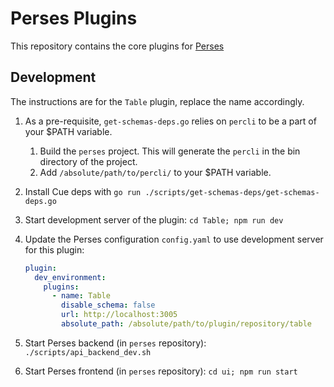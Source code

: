 # Perses Plugins

This repository contains the core plugins for [Perses](https://github.com/perses/perses)

## Development

The instructions are for the `Table` plugin, replace the name accordingly.

1. As a pre-requisite, `get-schemas-deps.go` relies on `percli` to be a part of your \$PATH variable.
   1. Build the `perses` project. This will generate the `percli` in the bin directory of the project.
   2. Add `/absolute/path/to/percli/` to your \$PATH variable.
2. Install Cue deps with `go run ./scripts/get-schemas-deps/get-schemas-deps.go`
3. Start development server of the plugin: `cd Table; npm run dev`
4. Update the Perses configuration `config.yaml` to use development server for this plugin:

   ```yaml
   plugin:
     dev_environment:
       plugins:
         - name: Table
           disable_schema: false
           url: http://localhost:3005
           absolute_path: /absolute/path/to/plugin/repository/table
   ```
5. Start Perses backend (in `perses` repository): `./scripts/api_backend_dev.sh`
6. Start Perses frontend (in `perses` repository): `cd ui; npm run start`
